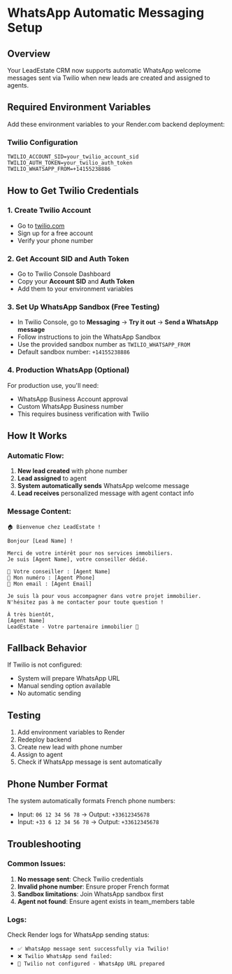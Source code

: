 # WhatsApp Automatic Messaging Setup

## Overview
Your LeadEstate CRM now supports automatic WhatsApp welcome messages sent via Twilio when new leads are created and assigned to agents.

## Required Environment Variables

Add these environment variables to your Render.com backend deployment:

### Twilio Configuration
```
TWILIO_ACCOUNT_SID=your_twilio_account_sid
TWILIO_AUTH_TOKEN=your_twilio_auth_token
TWILIO_WHATSAPP_FROM=+14155238886
```

## How to Get Twilio Credentials

### 1. Create Twilio Account
- Go to [twilio.com](https://www.twilio.com)
- Sign up for a free account
- Verify your phone number

### 2. Get Account SID and Auth Token
- Go to Twilio Console Dashboard
- Copy your **Account SID** and **Auth Token**
- Add them to your environment variables

### 3. Set Up WhatsApp Sandbox (Free Testing)
- In Twilio Console, go to **Messaging** → **Try it out** → **Send a WhatsApp message**
- Follow instructions to join the WhatsApp Sandbox
- Use the provided sandbox number as `TWILIO_WHATSAPP_FROM`
- Default sandbox number: `+14155238886`

### 4. Production WhatsApp (Optional)
For production use, you'll need:
- WhatsApp Business Account approval
- Custom WhatsApp Business number
- This requires business verification with Twilio

## How It Works

### Automatic Flow:
1. **New lead created** with phone number
2. **Lead assigned** to agent
3. **System automatically sends** WhatsApp welcome message
4. **Lead receives** personalized message with agent contact info

### Message Content:
```
🏠 Bienvenue chez LeadEstate !

Bonjour [Lead Name] !

Merci de votre intérêt pour nos services immobiliers. 
Je suis [Agent Name], votre conseiller dédié.

👤 Votre conseiller : [Agent Name]
📱 Mon numéro : [Agent Phone]
📧 Mon email : [Agent Email]

Je suis là pour vous accompagner dans votre projet immobilier. 
N'hésitez pas à me contacter pour toute question !

À très bientôt,
[Agent Name]
LeadEstate - Votre partenaire immobilier 🏡
```

## Fallback Behavior

If Twilio is not configured:
- System will prepare WhatsApp URL
- Manual sending option available
- No automatic sending

## Testing

1. Add environment variables to Render
2. Redeploy backend
3. Create new lead with phone number
4. Assign to agent
5. Check if WhatsApp message is sent automatically

## Phone Number Format

The system automatically formats French phone numbers:
- Input: `06 12 34 56 78` → Output: `+33612345678`
- Input: `+33 6 12 34 56 78` → Output: `+33612345678`

## Troubleshooting

### Common Issues:
1. **No message sent**: Check Twilio credentials
2. **Invalid phone number**: Ensure proper French format
3. **Sandbox limitations**: Join WhatsApp sandbox first
4. **Agent not found**: Ensure agent exists in team_members table

### Logs:
Check Render logs for WhatsApp sending status:
- `✅ WhatsApp message sent successfully via Twilio!`
- `❌ Twilio WhatsApp send failed:`
- `📱 Twilio not configured - WhatsApp URL prepared`
